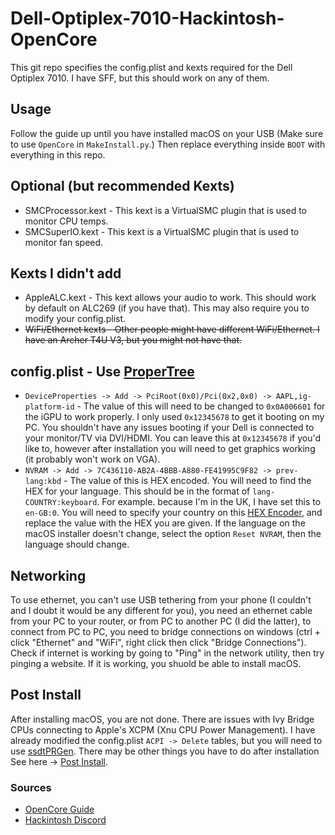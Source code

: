 # Dell-Optiplex-7010-Hackintosh-OpenCore

This git repo specifies the config.plist and kexts required for the Dell Optiplex 7010. I have SFF, but this should work on any of them.

## Usage

Follow the guide up until you have installed macOS on your USB (Make sure to use `OpenCore` in `MakeInstall.py`.) Then replace everything inside `BOOT` with everything in this repo.

## Optional (but recommended Kexts)

- SMCProcessor.kext - This kext is a VirtualSMC plugin that is used to monitor CPU temps.
- SMCSuperIO.kext - This kext is a VirtualSMC plugin that is used to monitor fan speed.

## Kexts I didn't add

- AppleALC.kext - This kext allows your audio to work. This should work by default on ALC269 (if you have that). This may also require you to modify your config.plist.
- ~~WiFi/Ethernet kexts - Other people might have different WiFi/Ethernet. I have an Archer T4U V3, but you might not have that.~~

## config.plist - Use [ProperTree](https://github.com/corpnewt/ProperTree)

- `DeviceProperties -> Add -> PciRoot(0x0)/Pci(0x2,0x0) -> AAPL,ig-platform-id` - The value of this will need to be changed to `0x0A006601` for the iGPU to work properly. I only used `0x12345678` to get it booting on my PC. You shouldn't have any issues booting if your Dell is connected to your monitor/TV via DVI/HDMI. You can leave this at `0x12345678` if you'd like to, however after installation you will need to get graphics working (it probably won't work on VGA).
- `NVRAM -> Add -> 7C436110-AB2A-4BBB-A880-FE41995C9F82 -> prev-lang:kbd` - The value of this is HEX encoded. You will need to find the HEX for your language. This should be in the format of `lang-COUNTRY:keyboard`. For example. because I'm in the UK, I have set this to `en-GB:0`. You will need to specify your country on this [HEX Encoder](https://www.convertstring.com/EncodeDecode/HexEncode), and replace the value with the HEX you are given. If the language on the macOS installer doesn't change, select the option `Reset NVRAM`, then the language should change.

## Networking
To use ethernet, you can't use USB tethering from your phone (I couldn't and I doubt it would be any different for you), you need an ethernet cable from your PC to your router, or from PC to another PC (I did the latter), to connect from PC to PC, you need to bridge connections on windows (ctrl + click "Ethernet" and "WiFi", right click then click "Bridge Connections"). Check if internet is working by going to "Ping" in the network utility, then try pinging a website. If it is working, you shuold be able to install macOS.

## Post Install

After installing macOS, you are not done. There are issues with Ivy Bridge CPUs connecting to Apple's XCPM (Xnu CPU Power Management). I have already modified the config.plist `ACPI -> Delete` tables, but you will need to use [ssdtPRGen](https://github.com/Piker-Alpha/ssdtPRGen.sh). There may be other things you have to do after installation See here -> [Post Install](https://dortania.github.io/OpenCore-Desktop-Guide/post-install/).

### Sources

- [OpenCore Guide](https://dortania.github.io/OpenCore-Desktop-Guide/)
- [Hackintosh Discord](https://discord.com/invite/8aKs69x)
